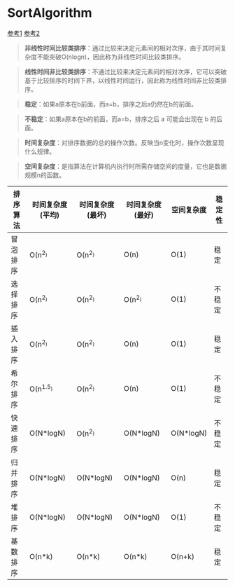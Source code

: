 # SortAlgorithm
[参考1](http://www.runoob.com/w3cnote/sort-algorithm-summary.html)
[参考2](https://www.cnblogs.com/onepixel/articles/7674659.html)


> <b>非线性时间比较类排序</b>：通过比较来决定元素间的相对次序，由于其时间复杂度不能突破O(nlogn)，因此称为非线性时间比较类排序。

> <b>线性时间非比较类排序</b>：不通过比较来决定元素间的相对次序，它可以突破基于比较排序的时间下界，以线性时间运行，因此称为线性时间非比较类排序。 

> <b>稳定</b>：如果a原本在b前面，而a=b，排序之后a仍然在b的前面。

> <b>不稳定</b>：如果a原本在b的前面，而a=b，排序之后 a 可能会出现在 b 的后面。

> <b>时间复杂度</b>：对排序数据的总的操作次数。反映当n变化时，操作次数呈现什么规律。

> <b>空间复杂度</b>：是指算法在计算机内执行时所需存储空间的度量，它也是数据规模n的函数。 




| 排序算法 |	时间复杂度(平均) | 时间复杂度(最坏) | 时间复杂度(最好) | 空间复杂度 | 稳定性 |
|--------|--------|--------|--------|--------| --------| 
| 冒泡排序 |	O(n<sup>2<sub>) | O(n<sup>2<sub>) | O(n) | O(1) | 稳定 |
| 选择排序 |	O(n<sup>2<sub>) | O(n<sup>2<sub>) | O(n<sup>2<sub>) | O(1) | 不稳定 |
| 插入排序 |	O(n<sup>2<sub>) | O(n<sup>2<sub>) | O(n) | O(1) | 稳定 |
| 希尔排序 |	O(n<sup>1.5<sub>) | O(n<sup>2<sub>) | O(n) | O(1) | 不稳定 |
| 快速排序 |	O(N*logN) | O(n<sup>2<sub>) | O(N*logN) | O(N*logN) | 不稳定 |
| 归并排序 |	O(N*logN) |	O(N*logN) |	O(N*logN) | O(n) | 稳定 |
| 堆排序	| O(N*logN) | O(N*logN) | O(N*logN) | O(1) | 不稳定 |
| 基数排序 |	O(n*k) | O(n*k) | O(n*k) | O(n+k) | 稳定 |